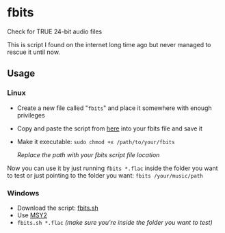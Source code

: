 # fbits
Check for TRUE 24-bit audio files

This is script I found on the internet long time ago but never managed to rescue it until now.

## Usage
### Linux
- Create a new file called "`fbits`" and place it somewhere with enough privileges
- Copy and paste the script from [here](https://github.com/ALi3naTEd0/fbits/blob/main/fbits) into your fbits file and save it
- Make it executable:
   `sudo chmod +x /path/to/your/fbits`
  
   *Replace the path with your fbits script file location*
  
Now you can use it by just running `fbits *.flac` inside the folder you want to test or just pointing to the folder you want:
`fbits /your/music/path`

### Windows
- Download the script: [fbits.sh](https://github.com/ALi3naTEd0/fbits/releases/download/v0.0.1/fbits.sh)
- Use [MSY2](https://www.msys2.org/)
- `fbits.sh *.flac` _(make sure you're inside the folder you want to test)_
